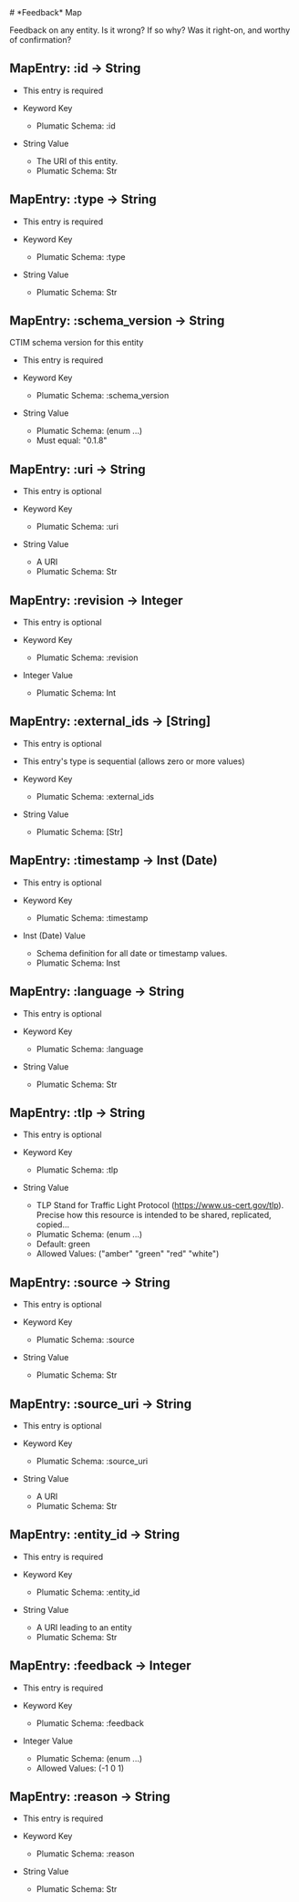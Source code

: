 <a name="top"/>
# *Feedback* Map

Feedback on any entity.  Is it wrong?  If so why?  Was
  it right-on, and worthy of confirmation?


## MapEntry: :id -> String

* This entry is required

* Keyword Key
  * Plumatic Schema: :id

* String Value
  * The URI of this entity.
  * Plumatic Schema: Str

## MapEntry: :type -> String

* This entry is required

* Keyword Key
  * Plumatic Schema: :type

* String Value
  * Plumatic Schema: Str

## MapEntry: :schema_version -> String

CTIM schema version for this entity

* This entry is required

* Keyword Key
  * Plumatic Schema: :schema_version

* String Value
  * Plumatic Schema: (enum ...)
  * Must equal: "0.1.8"

## MapEntry: :uri -> String

* This entry is optional

* Keyword Key
  * Plumatic Schema: :uri

* String Value
  * A URI
  * Plumatic Schema: Str

## MapEntry: :revision -> Integer

* This entry is optional

* Keyword Key
  * Plumatic Schema: :revision

* Integer Value
  * Plumatic Schema: Int

## MapEntry: :external_ids -> [String]

* This entry is optional
* This entry's type is sequential (allows zero or more values)

* Keyword Key
  * Plumatic Schema: :external_ids

* String Value
  * Plumatic Schema: [Str]

## MapEntry: :timestamp -> Inst (Date)

* This entry is optional

* Keyword Key
  * Plumatic Schema: :timestamp

* Inst (Date) Value
  * Schema definition for all date or timestamp values.
  * Plumatic Schema: Inst

## MapEntry: :language -> String

* This entry is optional

* Keyword Key
  * Plumatic Schema: :language

* String Value
  * Plumatic Schema: Str

## MapEntry: :tlp -> String

* This entry is optional

* Keyword Key
  * Plumatic Schema: :tlp

* String Value
  * TLP Stand for Traffic Light Protocol (https://www.us-cert.gov/tlp). Precise how this resource is intended to be shared, replicated, copied...
  * Plumatic Schema: (enum ...)
  * Default: green
  * Allowed Values: ("amber" "green" "red" "white")

## MapEntry: :source -> String

* This entry is optional

* Keyword Key
  * Plumatic Schema: :source

* String Value
  * Plumatic Schema: Str

## MapEntry: :source_uri -> String

* This entry is optional

* Keyword Key
  * Plumatic Schema: :source_uri

* String Value
  * A URI
  * Plumatic Schema: Str

## MapEntry: :entity_id -> String

* This entry is required

* Keyword Key
  * Plumatic Schema: :entity_id

* String Value
  * A URI leading to an entity
  * Plumatic Schema: Str

## MapEntry: :feedback -> Integer

* This entry is required

* Keyword Key
  * Plumatic Schema: :feedback

* Integer Value
  * Plumatic Schema: (enum ...)
  * Allowed Values: (-1 0 1)

## MapEntry: :reason -> String

* This entry is required

* Keyword Key
  * Plumatic Schema: :reason

* String Value
  * Plumatic Schema: Str
